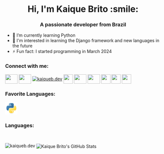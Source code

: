 <h1 align="center">Hi, I'm Kaique Brito :smile:</h1>
<h3 align="center">A passionate developer from Brazil</h3>

- :seedling: I’m currently learning Python
- 👀 I'm interested in learning the Django framework and new languages in the future
- ⚡ Fun fact: I started programming in March 2024

<h3 align="left">Connect with me:</h3>
<p align="left">
  <a href="http://www.linkedin.com/in/kaique-brito-bb8ba02b6" target="blank"><img align="center" src="https://raw.githubusercontent.com/rahuldkjain/github-profile-readme-generator/master/src/images/icons/Social/linked-in-alt.svg" height="30" width="40"/></a>
  <a href="https://discord.com/users/530402402499821589" target="blank"><img align="center" src="https://raw.githubusercontent.com/rahuldkjain/github-profile-readme-generator/master/src/images/icons/Social/discord.svg" height="30" width="40"/></a>
  <a href="https://www.instagram.com/kaiito.dev?igsh=czJtcXN5cDgwYXl1" target="blank"><img align="center" src="https://raw.githubusercontent.com/rahuldkjain/github-profile-readme-generator/master/src/images/icons/Social/instagram.svg" alt="kaiqueb.dev" height="30" width="40" /></a>
  <a href="https://www.threads.net/@kaiito.dev" target="blank"><img align="center" src="https://cdn.icon-icons.com/icons2/4000/PNG/512/threads_logo_threads_square_icon_255049.png" height="30" width="30"/></a>
  <a href="https://www.facebook.com/kaique.goncalvesbrito" target="blank"><img align="center" src="https://raw.githubusercontent.com/rahuldkjain/github-profile-readme-generator/master/src/images/icons/Social/facebook.svg" height="30" width="40"/></a>
  <a href="https://www.youtube.com/channel/UCquSeOXyyPK3txszj5PE90g" target="blank"><img align="center" src="https://raw.githubusercontent.com/rahuldkjain/github-profile-readme-generator/master/src/images/icons/Social/youtube.svg" height="30" width="40"/></a>
  <a href="https://stackoverflow.com/users/23687936/kaique-brito?tab=profile" target="blank"><img align="center" src="https://cdn.sstatic.net/Sites/stackoverflow/Img/apple-touch-icon.png?v=c78bd457575a" height="30" width="30"/></a>
  <a href="https://x.com/britokaiquee25" target="blank"><img align="center" src="https://cdn.jsdelivr.net/gh/simple-icons/simple-icons/icons/x.svg" height="30" width="30"/></a>
  <a href="https://www.tiktok.com/@kaiquebritooficial0?_t=8np917mQx8Q&_r=1" target="blank"><img align="center" src="https://www.tiktok.com/favicon.ico" height="30" width="30"/></a>
</p>

<h3 align="left">Favorite Languages:</h3>
<p align="left">
  <a href="https://www.python.org" target="_blank" rel="noreferrer"> <img src="https://raw.githubusercontent.com/devicons/devicon/master/icons/python/python-original.svg" alt="python" width="40" height="40"/> </a>
</p>
<h3 align="left">Languages:</h3>
<p align="left"><br></p>
<p><img align="left" src="https://github-readme-stats.vercel.app/api/top-langs/?username=britokaiquee&size_weight=0.5&count_weight=0.5&theme=tokyonight" alt="kaiqueb.dev" /></p>
<p>&nbsp;<img align="center" src="https://github-readme-stats.vercel.app/api?username=britokaiquee&show_icons=true&theme=tokyonight&locale=en" alt="Kaique Brito's GitHub Stats" /></p>
